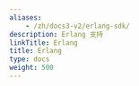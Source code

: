 ```yaml
---
aliases:
    - /zh/docs3-v2/erlang-sdk/
description: Erlang 支持
linkTitle: Erlang
title: Erlang
type: docs
weight: 500
---
```

